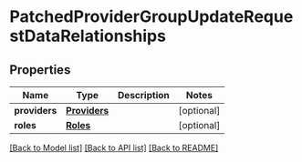 # PatchedProviderGroupUpdateRequestDataRelationships

## Properties
Name | Type | Description | Notes
------------ | ------------- | ------------- | -------------
**providers** | [**Providers**](Providers.md) |  | [optional] 
**roles** | [**Roles**](Roles.md) |  | [optional] 

[[Back to Model list]](../README.md#documentation-for-models) [[Back to API list]](../README.md#documentation-for-api-endpoints) [[Back to README]](../README.md)


